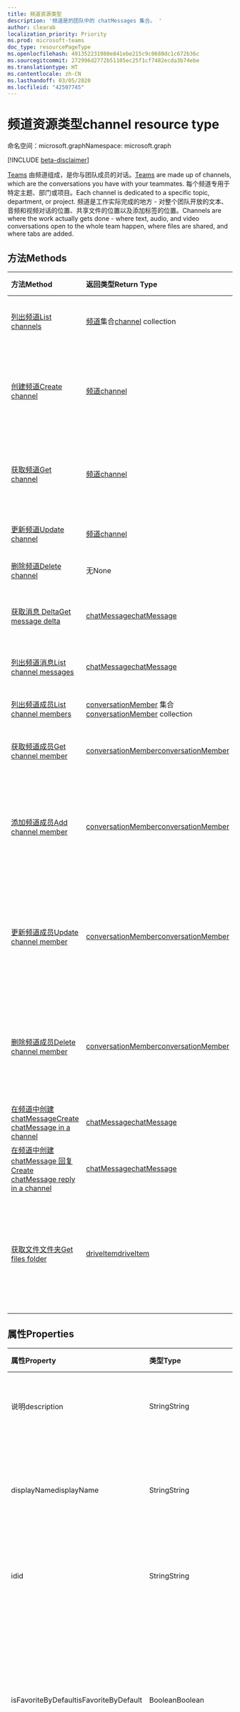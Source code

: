 ```yaml
---
title: 频道资源类型
description: '频道是的团队中的 chatMessages 集合。 '
author: clearab
localization_priority: Priority
ms.prod: microsoft-teams
doc_type: resourcePageType
ms.openlocfilehash: 491352231980e841ebe215c9c0680dc1c672b36c
ms.sourcegitcommit: 272996d2772b51105ec25f1cf7482ecda3b74ebe
ms.translationtype: HT
ms.contentlocale: zh-CN
ms.lasthandoff: 03/05/2020
ms.locfileid: "42507745"
---
```

# <a name="channel-resource-type"></a><span data-ttu-id="55b09-103">频道资源类型</span><span class="sxs-lookup"><span data-stu-id="55b09-103">channel resource type</span></span>

<span data-ttu-id="55b09-104">命名空间：microsoft.graph</span><span class="sxs-lookup"><span data-stu-id="55b09-104">Namespace: microsoft.graph</span></span>

[!INCLUDE [beta-disclaimer](../../includes/beta-disclaimer.md)]

<span data-ttu-id="55b09-105">[Teams](../resources/team.md) 由频道组成，是你与团队成员的对话。</span><span class="sxs-lookup"><span data-stu-id="55b09-105">[Teams](../resources/team.md) are made up of channels, which are the conversations you have with your teammates.</span></span> <span data-ttu-id="55b09-106">每个频道专用于特定主题、部门或项目。</span><span class="sxs-lookup"><span data-stu-id="55b09-106">Each channel is dedicated to a specific topic, department, or project.</span></span> <span data-ttu-id="55b09-107">频道是工作实际完成的地方 - 对整个团队开放的文本、音频和视频对话的位置、共享文件的位置以及添加标签的位置。</span><span class="sxs-lookup"><span data-stu-id="55b09-107">Channels are where the work actually gets done - where text, audio, and video conversations open to the whole team happen, where files are shared, and where tabs are added.</span></span>

## <a name="methods"></a><span data-ttu-id="55b09-108">方法</span><span class="sxs-lookup"><span data-stu-id="55b09-108">Methods</span></span>

| <span data-ttu-id="55b09-109">方法</span><span class="sxs-lookup"><span data-stu-id="55b09-109">Method</span></span>       | <span data-ttu-id="55b09-110">返回类型</span><span class="sxs-lookup"><span data-stu-id="55b09-110">Return Type</span></span>  |<span data-ttu-id="55b09-111">说明</span><span class="sxs-lookup"><span data-stu-id="55b09-111">Description</span></span>|
|:---------------|:--------|:----------|
|[<span data-ttu-id="55b09-112">列出频道</span><span class="sxs-lookup"><span data-stu-id="55b09-112">List channels</span></span>](../api/channel-list.md) | <span data-ttu-id="55b09-113">[频道](channel.md)集合</span><span class="sxs-lookup"><span data-stu-id="55b09-113">[channel](channel.md) collection</span></span> | <span data-ttu-id="55b09-114">获取此团队中的频道列表。</span><span class="sxs-lookup"><span data-stu-id="55b09-114">Get the list of channels in this team.</span></span>|
|[<span data-ttu-id="55b09-115">创建频道</span><span class="sxs-lookup"><span data-stu-id="55b09-115">Create channel</span></span>](../api/channel-post.md) | [<span data-ttu-id="55b09-116">频道</span><span class="sxs-lookup"><span data-stu-id="55b09-116">channel</span></span>](channel.md) | <span data-ttu-id="55b09-117">通过包含显示名称和描述来新建频道。</span><span class="sxs-lookup"><span data-stu-id="55b09-117">Create a new channel by including the display name and description.</span></span>|
|[<span data-ttu-id="55b09-118">获取频道</span><span class="sxs-lookup"><span data-stu-id="55b09-118">Get channel</span></span>](../api/channel-get.md) | [<span data-ttu-id="55b09-119">频道</span><span class="sxs-lookup"><span data-stu-id="55b09-119">channel</span></span>](channel.md) | <span data-ttu-id="55b09-120">读取频道的属性和关系。</span><span class="sxs-lookup"><span data-stu-id="55b09-120">Read properties and relationships of the channel.</span></span>|
|[<span data-ttu-id="55b09-121">更新频道</span><span class="sxs-lookup"><span data-stu-id="55b09-121">Update channel</span></span>](../api/channel-patch.md) | [<span data-ttu-id="55b09-122">频道</span><span class="sxs-lookup"><span data-stu-id="55b09-122">channel</span></span>](channel.md) | <span data-ttu-id="55b09-123">更新频道属性。</span><span class="sxs-lookup"><span data-stu-id="55b09-123">Update properties of the channel.</span></span>|
|[<span data-ttu-id="55b09-124">删除频道</span><span class="sxs-lookup"><span data-stu-id="55b09-124">Delete channel</span></span>](../api/channel-delete.md) | <span data-ttu-id="55b09-125">无</span><span class="sxs-lookup"><span data-stu-id="55b09-125">None</span></span> | <span data-ttu-id="55b09-126">删除通道。</span><span class="sxs-lookup"><span data-stu-id="55b09-126">Delete a channel.</span></span>|
|[<span data-ttu-id="55b09-127">获取消息 Delta</span><span class="sxs-lookup"><span data-stu-id="55b09-127">Get message delta</span></span>](../api/chatmessage-delta.md)  | [<span data-ttu-id="55b09-128">chatMessage</span><span class="sxs-lookup"><span data-stu-id="55b09-128">chatMessage</span></span>](../resources/chatmessage.md) | <span data-ttu-id="55b09-129">获取频道中的增量消息。</span><span class="sxs-lookup"><span data-stu-id="55b09-129">Get incremental messages in a channel.</span></span> |
|[<span data-ttu-id="55b09-130">列出频道消息</span><span class="sxs-lookup"><span data-stu-id="55b09-130">List channel messages</span></span>](../api/channel-list-messages.md)  | [<span data-ttu-id="55b09-131">chatMessage</span><span class="sxs-lookup"><span data-stu-id="55b09-131">chatMessage</span></span>](../resources/chatmessage.md) | <span data-ttu-id="55b09-132">获取频道中的消息</span><span class="sxs-lookup"><span data-stu-id="55b09-132">Get messages in a channel</span></span> |
|[<span data-ttu-id="55b09-133">列出频道成员</span><span class="sxs-lookup"><span data-stu-id="55b09-133">List channel members</span></span>](../api/conversationmember-list.md)| <span data-ttu-id="55b09-134">[conversationMember](conversationmember.md) 集合</span><span class="sxs-lookup"><span data-stu-id="55b09-134">[conversationMember](conversationmember.md) collection</span></span>| <span data-ttu-id="55b09-135">列出频道的成员。</span><span class="sxs-lookup"><span data-stu-id="55b09-135">List the members of a channel.</span></span> |
|[<span data-ttu-id="55b09-136">获取频道成员</span><span class="sxs-lookup"><span data-stu-id="55b09-136">Get channel member</span></span>](../api/conversationmember-get.md)| [<span data-ttu-id="55b09-137">conversationMember</span><span class="sxs-lookup"><span data-stu-id="55b09-137">conversationMember</span></span>](conversationmember.md)| <span data-ttu-id="55b09-138">获取频道的成员。</span><span class="sxs-lookup"><span data-stu-id="55b09-138">Get a member of a channel.</span></span> |
|[<span data-ttu-id="55b09-139">添加频道成员</span><span class="sxs-lookup"><span data-stu-id="55b09-139">Add channel member</span></span>](../api/conversationmember-add.md) | [<span data-ttu-id="55b09-140">conversationMember</span><span class="sxs-lookup"><span data-stu-id="55b09-140">conversationMember</span></span>](conversationmember.md)| <span data-ttu-id="55b09-141">向频道添加成员。</span><span class="sxs-lookup"><span data-stu-id="55b09-141">Add a member to a channel.</span></span> <span data-ttu-id="55b09-142">仅支持用于 `private` 的 `channelType`。</span><span class="sxs-lookup"><span data-stu-id="55b09-142">Only supported for `channelType` of `private`.</span></span>|
|[<span data-ttu-id="55b09-143">更新频道成员</span><span class="sxs-lookup"><span data-stu-id="55b09-143">Update channel member</span></span>](../api/conversationmember-update.md) | [<span data-ttu-id="55b09-144">conversationMember</span><span class="sxs-lookup"><span data-stu-id="55b09-144">conversationMember</span></span>](conversationmember.md)| <span data-ttu-id="55b09-145">更新聊天成员。</span><span class="sxs-lookup"><span data-stu-id="55b09-145">Update a member of a channel.</span></span> <span data-ttu-id="55b09-146">仅支持用于 `private` 的 `channelType`。</span><span class="sxs-lookup"><span data-stu-id="55b09-146">Only supported for `channelType` of `private`.</span></span>|
|[<span data-ttu-id="55b09-147">删除频道成员</span><span class="sxs-lookup"><span data-stu-id="55b09-147">Delete channel member</span></span>](../api/conversationmember-delete.md) | [<span data-ttu-id="55b09-148">conversationMember</span><span class="sxs-lookup"><span data-stu-id="55b09-148">conversationMember</span></span>](conversationmember.md)| <span data-ttu-id="55b09-149">删除频道的成员。</span><span class="sxs-lookup"><span data-stu-id="55b09-149">Delete a member of a channel.</span></span> <span data-ttu-id="55b09-150">仅支持用于 `private` 的 `channelType`。</span><span class="sxs-lookup"><span data-stu-id="55b09-150">Only supported for `channelType` of `private`.</span></span>|
|[<span data-ttu-id="55b09-151">在频道中创建 chatMessage</span><span class="sxs-lookup"><span data-stu-id="55b09-151">Create chatMessage in a channel</span></span>](../api/channel-post-messages.md) | [<span data-ttu-id="55b09-152">chatMessage</span><span class="sxs-lookup"><span data-stu-id="55b09-152">chatMessage</span></span>](../resources/chatmessage.md) | <span data-ttu-id="55b09-153">向频道发送消息。</span><span class="sxs-lookup"><span data-stu-id="55b09-153">Send a message to a channel.</span></span> |
|[<span data-ttu-id="55b09-154">在频道中创建 chatMessage 回复</span><span class="sxs-lookup"><span data-stu-id="55b09-154">Create chatMessage reply in a channel</span></span>](../api/channel-post-messagereply.md) | [<span data-ttu-id="55b09-155">chatMessage</span><span class="sxs-lookup"><span data-stu-id="55b09-155">chatMessage</span></span>](../resources/chatmessage.md) | <span data-ttu-id="55b09-156">在频道中回复消息。</span><span class="sxs-lookup"><span data-stu-id="55b09-156">Reply to a message in a channel.</span></span>|
|[<span data-ttu-id="55b09-157">获取文件文件夹</span><span class="sxs-lookup"><span data-stu-id="55b09-157">Get files folder</span></span>](../api/driveitem-get.md)| [<span data-ttu-id="55b09-158">driveItem</span><span class="sxs-lookup"><span data-stu-id="55b09-158">driveItem</span></span>](driveitem.md) | <span data-ttu-id="55b09-159">检索用于存储频道文件的 SharePoint 文件夹的详细信息。</span><span class="sxs-lookup"><span data-stu-id="55b09-159">Retrieves the details of the SharePoint folder where the files for the channel are stored.</span></span> |

## <a name="properties"></a><span data-ttu-id="55b09-160">属性</span><span class="sxs-lookup"><span data-stu-id="55b09-160">Properties</span></span>

| <span data-ttu-id="55b09-161">属性</span><span class="sxs-lookup"><span data-stu-id="55b09-161">Property</span></span>   | <span data-ttu-id="55b09-162">类型</span><span class="sxs-lookup"><span data-stu-id="55b09-162">Type</span></span> |<span data-ttu-id="55b09-163">说明</span><span class="sxs-lookup"><span data-stu-id="55b09-163">Description</span></span>|
|:---------------|:--------|:----------|
|<span data-ttu-id="55b09-164">说明</span><span class="sxs-lookup"><span data-stu-id="55b09-164">description</span></span>|<span data-ttu-id="55b09-165">String</span><span class="sxs-lookup"><span data-stu-id="55b09-165">String</span></span>|<span data-ttu-id="55b09-166">频道的可选文本描述。</span><span class="sxs-lookup"><span data-stu-id="55b09-166">Optional textual description for the channel.</span></span>|
|<span data-ttu-id="55b09-167">displayName</span><span class="sxs-lookup"><span data-stu-id="55b09-167">displayName</span></span>|<span data-ttu-id="55b09-168">String</span><span class="sxs-lookup"><span data-stu-id="55b09-168">String</span></span>|<span data-ttu-id="55b09-169">在 Microsoft Teams 中呈现在用户面前的频道名称。</span><span class="sxs-lookup"><span data-stu-id="55b09-169">Channel name as it will appear to the user in Microsoft Teams.</span></span>|
|<span data-ttu-id="55b09-170">id</span><span class="sxs-lookup"><span data-stu-id="55b09-170">id</span></span>|<span data-ttu-id="55b09-171">String</span><span class="sxs-lookup"><span data-stu-id="55b09-171">String</span></span>|<span data-ttu-id="55b09-172">频道的唯一标识符。</span><span class="sxs-lookup"><span data-stu-id="55b09-172">The channel's unique identifier.</span></span> <span data-ttu-id="55b09-173">只读。</span><span class="sxs-lookup"><span data-stu-id="55b09-173">Read-only.</span></span>|
|<span data-ttu-id="55b09-174">isFavoriteByDefault</span><span class="sxs-lookup"><span data-stu-id="55b09-174">isFavoriteByDefault</span></span>|<span data-ttu-id="55b09-175">Boolean</span><span class="sxs-lookup"><span data-stu-id="55b09-175">Boolean</span></span>|<span data-ttu-id="55b09-176">指示是否应对团队的所有成员将频道自动标记到“收藏夹”。</span><span class="sxs-lookup"><span data-stu-id="55b09-176">Indicates whether the channel should automatically be marked 'favorite' for all members of the team.</span></span> <span data-ttu-id="55b09-177">默认值：`false`。</span><span class="sxs-lookup"><span data-stu-id="55b09-177">Default: `false`.</span></span>|
|<span data-ttu-id="55b09-178">email</span><span class="sxs-lookup"><span data-stu-id="55b09-178">email</span></span>|<span data-ttu-id="55b09-179">String</span><span class="sxs-lookup"><span data-stu-id="55b09-179">String</span></span>| <span data-ttu-id="55b09-180">用于向频道发送邮件的电子邮件地址。</span><span class="sxs-lookup"><span data-stu-id="55b09-180">The email address for sending messages to the channel.</span></span> <span data-ttu-id="55b09-181">只读。</span><span class="sxs-lookup"><span data-stu-id="55b09-181">Read-only.</span></span>|
|<span data-ttu-id="55b09-182">webUrl</span><span class="sxs-lookup"><span data-stu-id="55b09-182">webUrl</span></span>|<span data-ttu-id="55b09-183">String</span><span class="sxs-lookup"><span data-stu-id="55b09-183">String</span></span>|<span data-ttu-id="55b09-184">将转到 Microsoft Teams 中的频道的超链接。</span><span class="sxs-lookup"><span data-stu-id="55b09-184">A hyperlink that will go to the channel in Microsoft Teams.</span></span> <span data-ttu-id="55b09-185">在 Microsoft Teams 中右键单击某个频道并选择“获取频道链接”即可获得此 URL。</span><span class="sxs-lookup"><span data-stu-id="55b09-185">This is the URL that you get when you right-click a channel in Microsoft Teams and select Get link to channel.</span></span> <span data-ttu-id="55b09-186">应将此 URL 视为不透明的 blob，而不对其进行解析。</span><span class="sxs-lookup"><span data-stu-id="55b09-186">This URL should be treated as an opaque blob, and not parsed.</span></span> <span data-ttu-id="55b09-187">只读。</span><span class="sxs-lookup"><span data-stu-id="55b09-187">Read-only.</span></span>|
|<span data-ttu-id="55b09-188">membershipType</span><span class="sxs-lookup"><span data-stu-id="55b09-188">membershipType</span></span>|[<span data-ttu-id="55b09-189">channelMembershipType</span><span class="sxs-lookup"><span data-stu-id="55b09-189">channelMembershipType</span></span>](../resources/enums.md#channelmembershiptype-values)|<span data-ttu-id="55b09-190">频道的类型。</span><span class="sxs-lookup"><span data-stu-id="55b09-190">The type of the channel.</span></span> <span data-ttu-id="55b09-191">可在创建期间设置，但不可更改。</span><span class="sxs-lookup"><span data-stu-id="55b09-191">Can be set during creation and cannot be changed.</span></span> <span data-ttu-id="55b09-192">默认：标准。</span><span class="sxs-lookup"><span data-stu-id="55b09-192">Default: standard.</span></span>|

## <a name="relationships"></a><span data-ttu-id="55b09-193">关系</span><span class="sxs-lookup"><span data-stu-id="55b09-193">Relationships</span></span>

| <span data-ttu-id="55b09-194">关系</span><span class="sxs-lookup"><span data-stu-id="55b09-194">Relationship</span></span> | <span data-ttu-id="55b09-195">类型</span><span class="sxs-lookup"><span data-stu-id="55b09-195">Type</span></span> |<span data-ttu-id="55b09-196">说明</span><span class="sxs-lookup"><span data-stu-id="55b09-196">Description</span></span>|
|:---------------|:--------|:----------|
|<span data-ttu-id="55b09-197">messages</span><span class="sxs-lookup"><span data-stu-id="55b09-197">messages</span></span>|<span data-ttu-id="55b09-198">[chatMessage](chatmessage.md) 集合</span><span class="sxs-lookup"><span data-stu-id="55b09-198">[chatMessage](chatmessage.md) collection</span></span>|<span data-ttu-id="55b09-199">频道中的所有消息集合。</span><span class="sxs-lookup"><span data-stu-id="55b09-199">A collection of all the messages in the channel.</span></span> <span data-ttu-id="55b09-200">一种导航属性。</span><span class="sxs-lookup"><span data-stu-id="55b09-200">A navigation property.</span></span> <span data-ttu-id="55b09-201">可为空。</span><span class="sxs-lookup"><span data-stu-id="55b09-201">Nullable.</span></span> <span data-ttu-id="55b09-202">此 API 目前仅支持读取消息，但最终也会支持写入消息。</span><span class="sxs-lookup"><span data-stu-id="55b09-202">Currently this API only supports reading but will eventually support writing messages too.</span></span>|
|<span data-ttu-id="55b09-203">选项卡</span><span class="sxs-lookup"><span data-stu-id="55b09-203">tabs</span></span>|<span data-ttu-id="55b09-204">[teamsTab](../resources/teamstab.md) 集合</span><span class="sxs-lookup"><span data-stu-id="55b09-204">[teamsTab](../resources/teamstab.md) collection</span></span>|<span data-ttu-id="55b09-205">频道中的所有选项卡集合。</span><span class="sxs-lookup"><span data-stu-id="55b09-205">A collection of all the tabs in the channel.</span></span> <span data-ttu-id="55b09-206">一种导航属性。</span><span class="sxs-lookup"><span data-stu-id="55b09-206">A navigation property.</span></span>|
|<span data-ttu-id="55b09-207">成员</span><span class="sxs-lookup"><span data-stu-id="55b09-207">members</span></span>|<span data-ttu-id="55b09-208">[conversationMember](conversationmember.md) 集合</span><span class="sxs-lookup"><span data-stu-id="55b09-208">[conversationMember](conversationmember.md) collection</span></span>|<span data-ttu-id="55b09-209">与频道关联的成员资格记录的集合。</span><span class="sxs-lookup"><span data-stu-id="55b09-209">A collection of membership records associated with the channel.</span></span>|
|<span data-ttu-id="55b09-210">filesFolder</span><span class="sxs-lookup"><span data-stu-id="55b09-210">filesFolder</span></span>|[<span data-ttu-id="55b09-211">driveItem</span><span class="sxs-lookup"><span data-stu-id="55b09-211">driveItem</span></span>](driveitem.md)|<span data-ttu-id="55b09-212">用于存储频道文件的位置的元数据。</span><span class="sxs-lookup"><span data-stu-id="55b09-212">Metadata for the location where the channel's files are stored.</span></span>|

## <a name="json-representation"></a><span data-ttu-id="55b09-213">JSON 表示形式</span><span class="sxs-lookup"><span data-stu-id="55b09-213">JSON representation</span></span>

<span data-ttu-id="55b09-214">下面是资源的 JSON 表示形式。</span><span class="sxs-lookup"><span data-stu-id="55b09-214">The following is a JSON representation of the resource.</span></span>

<!-- {
  "blockType": "resource",
  "optionalProperties": [
    "messages"
  ],
  "keyProperty": "id",
  "@odata.type": "microsoft.graph.channel"
}-->

```json
{
  "description": "string",
  "displayName": "string",
  "id": "string (identifier)",
  "isFavoriteByDefault": true,
  "email": "string",
  "webUrl": "string",
  "membershipType": "channelMembershipType"
}
```

<!-- uuid: 8fcb5dbc-d5aa-4681-8e31-b001d5168d79
2015-10-25 14:57:30 UTC -->
<!--
{
  "type": "#page.annotation",
  "description": "channel resource",
  "keywords": "",
  "section": "documentation",
  "tocPath": "",
  "suppressions": []
}
-->
